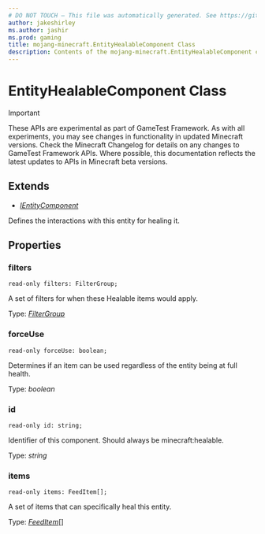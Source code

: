 ```yaml
---
# DO NOT TOUCH — This file was automatically generated. See https://github.com/Mojang/MinecraftScriptingApiDocsGenerator to modify descriptions, examples, etc.
author: jakeshirley
ms.author: jashir
ms.prod: gaming
title: mojang-minecraft.EntityHealableComponent Class
description: Contents of the mojang-minecraft.EntityHealableComponent class.
---
```

# EntityHealableComponent Class
>[!IMPORTANT]
>These APIs are experimental as part of GameTest Framework. As with all experiments, you may see changes in functionality in updated Minecraft versions. Check the Minecraft Changelog for details on any changes to GameTest Framework APIs. Where possible, this documentation reflects the latest updates to APIs in Minecraft beta versions.

## Extends
- [*IEntityComponent*](IEntityComponent.md)

Defines the interactions with this entity for healing it.

## Properties
### **filters**
`read-only filters: FilterGroup;`

A set of filters for when these Healable items would apply.

Type: [*FilterGroup*](FilterGroup.md)


### **forceUse**
`read-only forceUse: boolean;`

Determines if an item can be used regardless of the entity being at full health.

Type: *boolean*


### **id**
`read-only id: string;`

Identifier of this component. Should always be minecraft:healable.

Type: *string*


### **items**
`read-only items: FeedItem[];`

A set of items that can specifically heal this entity.

Type: [*FeedItem*](FeedItem.md)[]


